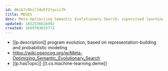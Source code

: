```yaml
---
id: 8bsb7r0hil3do5f2tyvii7h
title: MOSES
desc: Meta-Optimizing Semantic Evolutionary Search; supervised learning
updated: 1652556616492
created: 1649703015771
---
```



- [[p.description]]  program evolution, based on representation-building and probabilistic modeling
- https://wiki.opencog.org/w/Meta-Optimizing_Semantic_Evolutionary_Search
- [[p.hasTopic]] [[t.cs.machine-learning.deme]]